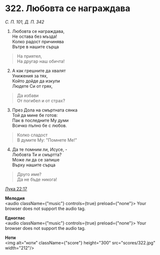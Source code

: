 # 322. Любовта се награждава

_С. П. 101, Д. П. 342_

1. Любовта се награждава,  
Не остава без мъзда!  
Колко радост причинява  
Вътре в нашите сърца  

> На приятел,  
> На другар наш обичта!

2. А как грешните да хвалят  
Унижения за тях,  
Който дойде да изкупи  
Людете Си от грях,  

> Да избави  
> От погибел и от страх?

3. През Дола на смъртната сянка  
Той да мине бе готов:  
Пак в последните Му думи  
Всичко пълно бе с любов.  

> Колко сладост  
> В думите Му: "Помнете Ме!"

4. Да те помним ли, Исусе, -  
Любовта Ти и смъртта?  
Може ли да се запише  
Върху нашите сърца  

> Друго име?  
> Да не бъде никога!

[Лука 22:17](http://biblia.bg/index.php?k=42&g=22&s=17)

**Мелодия**  
<audio className={"music"} controls={true} preload={"none"}>
    <source src="mp3/322.mp3" type="audio/mpeg"/>
    Your browser does not support the audio tag.
</audio>

**Едноглас**  
<audio className={"music"} controls={true} preload={"none"}>
    <source src="transp/322.mp3" type="audio/mpeg"/>
    Your browser does not support the audio tag.
</audio>

**Ноти**  
<img alt="ноти" className={"score"} height="300" src="scores/322.jpg" width="212"/>
